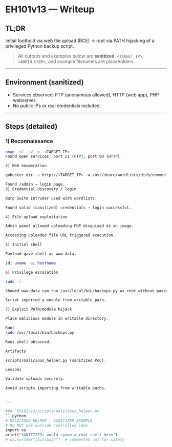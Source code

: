 # EH101v13 — Writeup

## TL;DR
Initial foothold via web file upload (RCE) -> root via PATH hijacking of a privileged Python backup script.

> All outputs and examples below are **sanitized**. `<TARGET_IP>`, `<ADMIN_USER>`, and example filenames are placeholders.

---

## Environment (sanitized)
- Services observed: FTP (anonymous allowed), HTTP (web app), PHP webserver.
- No public IPs or real credentials included.

---

## Steps (detailed)

### 1) Reconnaissance
```bash
nmap -sC -sV -p- <TARGET_IP>
Found open services: port 21 (FTP), port 80 (HTTP).

2) Web enumeration

gobuster dir -u http://<TARGET_IP> -w /usr/share/wordlists/dirb/common.txt

Found /admin → login page.
3) Credential discovery / login

Burp Suite Intruder used with wordlists.

Found valid (sanitized) credentials → login successful.

4) File upload exploitation

Admin panel allowed uploading PHP disguised as an image.

Accessing uploaded file URL triggered execution.

5) Initial shell

Payload gave shell as www-data.

id; uname -a; hostname

6) Privilege escalation

sudo -l

Showed www-data can run /usr/local/bin/backups.py as root without password.

Script imported a module from writable path.

7) Exploit PATH/module hijack

Place malicious module in writable directory.

Run:
sudo /usr/local/bin/backups.py

Root shell obtained.

Artifacts

scripts/malicious_helper.py (sanitized PoC).

Lessons

Validate uploads securely.

Avoid scripts importing from writable paths.


---

### `EH101v13/scripts/malicious_helper.py`
```python
# MALICIOUS HELPER - SANITIZED EXAMPLE
# DO NOT USE outside controlled labs.
import os
print("SANITIZED: would spawn a root shell here")
# os.system("/bin/bash")  # commented out for safety

